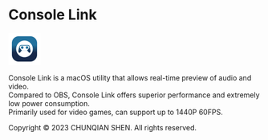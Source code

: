 # Console Link

<img src="./Logo.png" style="width: 64px;" />

Console Link is a macOS utility that allows real-time preview of audio and video.  
Compared to OBS, Console Link offers superior performance and extremely low power consumption.  
Primarily used for video games, can support up to 1440P 60FPS.

Copyright © 2023 CHUNQIAN SHEN. All rights reserved.
